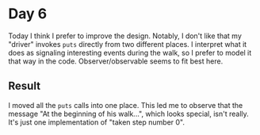 # Day 6

Today I think I prefer to improve the design. Notably, I don't like that my "driver" invokes `puts` directly from two different places. I interpret what it does as signaling interesting events during the walk, so I prefer to model it that way in the code. Observer/observable seems to fit best here.

## Result

I moved all the `puts` calls into one place. This led me to observe that the message "At the beginning of his walk...", which looks special, isn't really. It's just one implementation of "taken step number 0".

